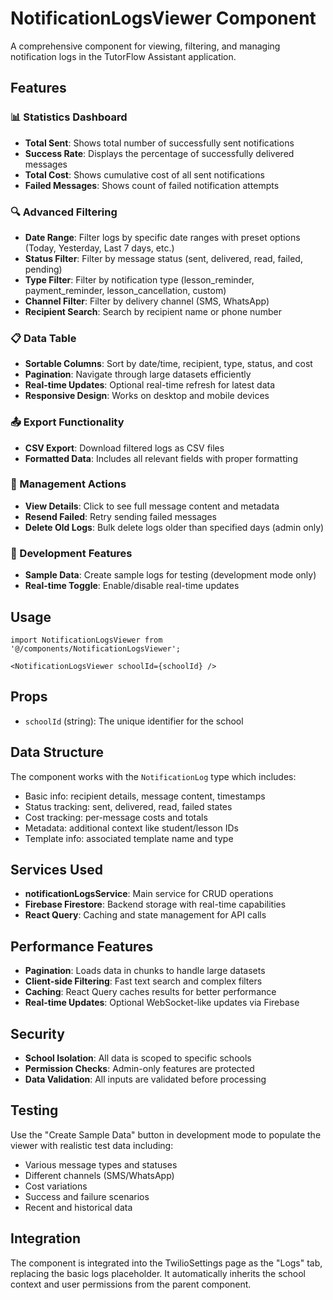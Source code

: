 # NotificationLogsViewer Component

A comprehensive component for viewing, filtering, and managing notification logs in the TutorFlow Assistant application.

## Features

### 📊 Statistics Dashboard
- **Total Sent**: Shows total number of successfully sent notifications
- **Success Rate**: Displays the percentage of successfully delivered messages
- **Total Cost**: Shows cumulative cost of all sent notifications
- **Failed Messages**: Shows count of failed notification attempts

### 🔍 Advanced Filtering
- **Date Range**: Filter logs by specific date ranges with preset options (Today, Yesterday, Last 7 days, etc.)
- **Status Filter**: Filter by message status (sent, delivered, read, failed, pending)
- **Type Filter**: Filter by notification type (lesson_reminder, payment_reminder, lesson_cancellation, custom)
- **Channel Filter**: Filter by delivery channel (SMS, WhatsApp)
- **Recipient Search**: Search by recipient name or phone number

### 📋 Data Table
- **Sortable Columns**: Sort by date/time, recipient, type, status, and cost
- **Pagination**: Navigate through large datasets efficiently
- **Real-time Updates**: Optional real-time refresh for latest data
- **Responsive Design**: Works on desktop and mobile devices

### 📤 Export Functionality
- **CSV Export**: Download filtered logs as CSV files
- **Formatted Data**: Includes all relevant fields with proper formatting

### 🔧 Management Actions
- **View Details**: Click to see full message content and metadata
- **Resend Failed**: Retry sending failed messages
- **Delete Old Logs**: Bulk delete logs older than specified days (admin only)

### 🧪 Development Features
- **Sample Data**: Create sample logs for testing (development mode only)
- **Real-time Toggle**: Enable/disable real-time updates

## Usage

```tsx
import NotificationLogsViewer from '@/components/NotificationLogsViewer';

<NotificationLogsViewer schoolId={schoolId} />
```

## Props

- `schoolId` (string): The unique identifier for the school

## Data Structure

The component works with the `NotificationLog` type which includes:

- Basic info: recipient details, message content, timestamps
- Status tracking: sent, delivered, read, failed states
- Cost tracking: per-message costs and totals
- Metadata: additional context like student/lesson IDs
- Template info: associated template name and type

## Services Used

- **notificationLogsService**: Main service for CRUD operations
- **Firebase Firestore**: Backend storage with real-time capabilities
- **React Query**: Caching and state management for API calls

## Performance Features

- **Pagination**: Loads data in chunks to handle large datasets
- **Client-side Filtering**: Fast text search and complex filters
- **Caching**: React Query caches results for better performance
- **Real-time Updates**: Optional WebSocket-like updates via Firebase

## Security

- **School Isolation**: All data is scoped to specific schools
- **Permission Checks**: Admin-only features are protected
- **Data Validation**: All inputs are validated before processing

## Testing

Use the "Create Sample Data" button in development mode to populate the viewer with realistic test data including:

- Various message types and statuses
- Different channels (SMS/WhatsApp)
- Cost variations
- Success and failure scenarios
- Recent and historical data

## Integration

The component is integrated into the TwilioSettings page as the "Logs" tab, replacing the basic logs placeholder. It automatically inherits the school context and user permissions from the parent component.